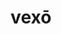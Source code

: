 ---
title: vexō
meaning: to annoy
ch: [four, ss, ss4]
pos: verb
inf: vexāre
secondppstem: vex
infend: āre
conjugation: first
derivatives: vexatious, vexation
six: y
---